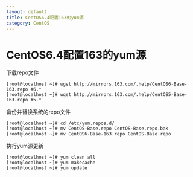 ```yaml
---
layout: default
title: CentOS6.4配置163的yum源
category: CentOS
---
```


# CentOS6.4配置163的yum源

下载repo文件

	[root@localhost ~]# wget http://mirrors.163.com/.help/CentOS6-Base-163.repo #6.*
	[root@localhost ~]# wget http://mirrors.163.com/.help/CentOS5-Base-163.repo #5.*

备份并替换系统的repo文件

	[root@localhost ~]# cd /etc/yum.repos.d/
	[root@localhost ~]# mv CentOS-Base.repo CentOS-Base.repo.bak
	[root@localhost ~]# mv CentOS6-Base-163.repo CentOS-Base.repo

执行yum源更新

	[root@localhost ~]# yum clean all
	[root@localhost ~]# yum makecache
	[root@localhost ~]# yum update